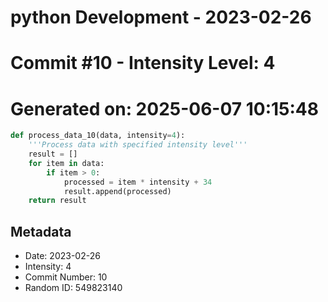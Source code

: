 ﻿# python Development - 2023-02-26
# Commit #10 - Intensity Level: 4
# Generated on: 2025-06-07 10:15:48
```python
def process_data_10(data, intensity=4):
    '''Process data with specified intensity level'''
    result = []
    for item in data:
        if item > 0:
            processed = item * intensity + 34
            result.append(processed)
    return result
```
## Metadata
- Date: 2023-02-26
- Intensity: 4
- Commit Number: 10
- Random ID: 549823140
